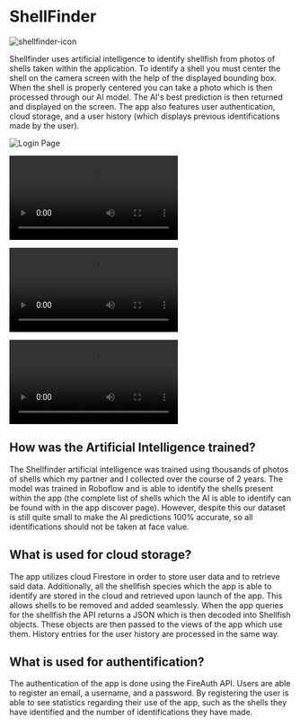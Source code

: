 # ShellFinder

![shellfinder-icon](https://github.com/user-attachments/assets/f134f414-d9eb-498a-ac6f-820cfb64d826)

Shellfinder uses artificial intelligence to identify shellfish from photos of shells taken within the application. To identify a shell you must center the shell on the camera screen with the help of the displayed bounding box. When the shell is properly centered you can take a photo which is then processed through our AI model. The AI's best prediction is then returned and displayed on the screen. The app also features user authentication, cloud storage, and a user history (which displays previous identifications made by the user).

![Login Page](https://github.com/user-attachments/assets/74d49286-39fc-4e9a-9571-c8d39ee042d7)

![Capture Demo](Media/capture.mp4)

![Discover Page](Media/discover.mp4)

![Profile Page](Media/profile.mp4)

## How was the Artificial Intelligence trained?

The Shellfinder artificial intelligence was trained using thousands of photos of shells which my partner and I collected over the course of 2 years. The model was trained in Roboflow and is able to identify the shells present within the app (the complete list of shells which the AI is able to identify can be found with in the app discover page). However, despite this our dataset is still quite small to make the AI predictions 100% accurate, so all identifications should not be taken at face value.

## What is used for cloud storage?

The app utilizes cloud Firestore in order to store user data and to retrieve said data. Additionally, all the shellfish species which the app is able to identify are stored in the cloud and retrieved upon launch of the app. This allows shells to be removed and added seamlessly. When the app queries for the shellfish the API returns a JSON which is then decoded into Shellfish objects. These objects are then passed to the views of the app which use them. History entries for the user history are processed in the same way.

## What is used for authentification?

The authentication of the app is done using the FireAuth API. Users are able to register an email, a username, and a password. By registering the user is able to see statistics regarding their use of the app, such as the shells they have identified and the number of identifications they have made.

